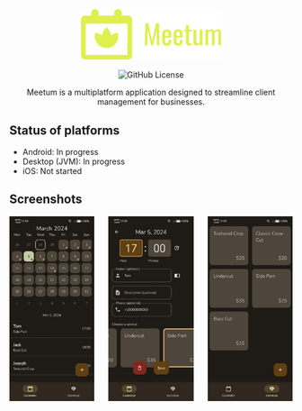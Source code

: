 
<p align="center">
  <img src="https://github.com/Murzify/Meetum/blob/master/art/banner.png?raw=true" width=250/>
</p>
<p align="center">
  <img align="center" alt="GitHub License" src="https://img.shields.io/github/license/murzify/Meetum">
</p>


<p align="center">
  Meetum is a multiplatform application designed to streamline client management for businesses.
</p>

## Status of platforms
- Android: In progress
- Desktop (JVM): In progress
- iOS: Not started

## Screenshots

<div style="display: flex; justify-content: space-between;">
  <img src="https://github.com/Murzify/Meetum/blob/master/art/calendar.jpg?raw=true" width="30%"/>
  <img src="https://github.com/Murzify/Meetum/blob/master/art/booking_screen.jpg?raw=true" width="30%"/>
  <img src="https://github.com/Murzify/Meetum/blob/master/art/services.jpg?raw=true" width="30%"/>
</div>
